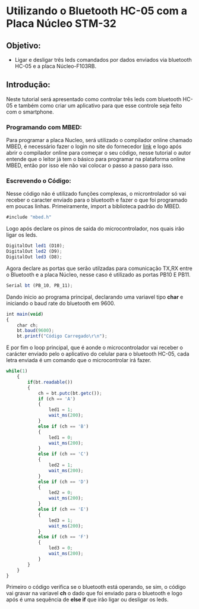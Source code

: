 # Utilizando o Bluetooth HC-05 com a Placa Núcleo STM-32

## Objetivo:

- Ligar e desligar três leds comandados por dados enviados via bluetooth HC-05 e a placa Núcleo-F103RB.

## Introdução:

Neste tutorial será apresentado como controlar três leds com bluetooth HC-05 e também como criar um aplicativo para que esse controle seja feito com o smartphone.

### Programando com MBED:

Para programar a placa Nucleo, será utilizado o compilador online chamado MBED, é necessário fazer o login no site do fornecedor [link](https://os.mbed.com/) e logo após abrir o compilador online para começar o seu código, nesse tutorial o autor entende que o leitor já tem o básico para programar na plataforma online MBED, então por isso ele não vai colocar o passo a passo para isso. 

### Escrevendo o Código:

Nesse código não é utilizado funções complexas, o microntrolador só vai receber o caracter enviado para o bluetooth e fazer o que foi programado em poucas linhas. Primeiramente, import a biblioteca padrão do MBED.

```javascript
#include "mbed.h"
```
Logo após declare os pinos de saida do microcontrolador, nos quais irão ligar os leds.

```javascript
DigitalOut led1 (D10);
DigitalOut led2 (D9);
DigitalOut led3 (D8);
``` 
Agora declare as portas que serão utilzadas para comunicação TX,RX entre o Bluetooth e a placa Núcleo, nesse caso é utilizado as portas PB10 E PB11.

```javascript
Serial bt (PB_10, PB_11); 
```
Dando inicio ao programa principal, declarando uma variavel tipo **char** e iniciando o baud rate do bluetooth em 9600.

```javascript
int main(void)
{
    char ch;
    bt.baud(9600);
    bt.printf("Código Carregado\r\n");
```
E por fim o loop principal, que é aonde o microcontrolador vai receber o carácter enviado pelo o aplicativo do celular para o bluetooth HC-05, cada letra enviada é um 
comando que o microcontrolar irá fazer.

```javascript
while(1)
    {
        if(bt.readable())
        {
            ch = bt.putc(bt.getc());
            if (ch == 'A')
            {
                led1 = 1;
                wait_ms(200);
            }
            else if (ch == 'B')
            {
                led1 = 0;
                wait_ms(200);
            }
            else if (ch == 'C')
            {
                led2 = 1;
                wait_ms(200);
            }
            else if (ch == 'D')
            {
                led2 = 0;
                wait_ms(200);
            }  
            else if (ch == 'E')
            {
                led3 = 1;
                wait_ms(200);
            }  
            else if (ch == 'F')
            {
                led3 = 0;
                wait_ms(200);
            }     
        }
    }
}
``` 
Primeiro o código verifica se o bluetooth está operando, se sim, o código vai gravar na variavel **ch** o dado que foi enviado para o bluetooth e logo após é
uma sequência de **else if** que irão ligar ou desligar os leds. 





